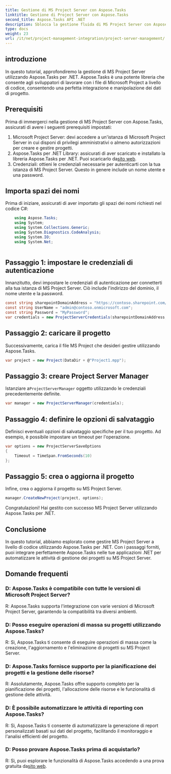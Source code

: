 ```yaml
---
title: Gestione di MS Project Server con Aspose.Tasks
linktitle: Gestione di Project Server con Aspose.Tasks
second_title: Aspose.Tasks API .NET
description: Sblocca la gestione fluida di MS Project Server con Aspose.Tasks per .NET. Automatizza le attività del progetto senza sforzo.
type: docs
weight: 23
url: /it/net/project-management-integration/project-server-management/
---
```

## introduzione
In questo tutorial, approfondiremo la gestione di MS Project Server utilizzando Aspose.Tasks per .NET. Aspose.Tasks è una potente libreria che consente agli sviluppatori di lavorare con i file di Microsoft Project a livello di codice, consentendo una perfetta integrazione e manipolazione dei dati di progetto.
## Prerequisiti
Prima di immergerci nella gestione di MS Project Server con Aspose.Tasks, assicurati di avere i seguenti prerequisiti impostati:
1. Microsoft Project Server: devi accedere a un'istanza di Microsoft Project Server in cui disponi di privilegi amministrativi o almeno autorizzazioni per creare e gestire progetti.
2.  Aspose.Tasks per .NET Library: assicurati di aver scaricato e installato la libreria Aspose.Tasks per .NET. Puoi scaricarlo da[sito web](https://releases.aspose.com/tasks/net/).
3. Credenziali: ottieni le credenziali necessarie per autenticarti con la tua istanza di MS Project Server. Questo in genere include un nome utente e una password.
## Importa spazi dei nomi
Prima di iniziare, assicurati di aver importato gli spazi dei nomi richiesti nel codice C#:
```csharp
    using Aspose.Tasks;
    using System;
    using System.Collections.Generic;
    using System.Diagnostics.CodeAnalysis;
    using System.IO;
    using System.Net;
    
```
## Passaggio 1: impostare le credenziali di autenticazione
Innanzitutto, devi impostare le credenziali di autenticazione per connetterti alla tua istanza di MS Project Server. Ciò include l'indirizzo del dominio, il nome utente e la password.
```csharp
const string sharepointDomainAddress = "https://contoso.sharepoint.com/sites/pwa";
const string UserName = "admin@contoso.onmicrosoft.com";
const string Password = "MyPassword";
var credentials = new ProjectServerCredentials(sharepointDomainAddress, UserName, Password);
```
## Passaggio 2: caricare il progetto
Successivamente, carica il file MS Project che desideri gestire utilizzando Aspose.Tasks.
```csharp
var project = new Project(DataDir + @"Project1.mpp");
```
## Passaggio 3: creare Project Server Manager
 Istanziare a`ProjectServerManager` oggetto utilizzando le credenziali precedentemente definite.
```csharp
var manager = new ProjectServerManager(credentials);
```
## Passaggio 4: definire le opzioni di salvataggio
Definisci eventuali opzioni di salvataggio specifiche per il tuo progetto. Ad esempio, è possibile impostare un timeout per l'operazione.
```csharp
var options = new ProjectServerSaveOptions
{
    Timeout = TimeSpan.FromSeconds(10)
};
```
## Passaggio 5: crea o aggiorna il progetto
Infine, crea o aggiorna il progetto su MS Project Server.
```csharp
manager.CreateNewProject(project, options);
```
Congratulazioni! Hai gestito con successo MS Project Server utilizzando Aspose.Tasks per .NET.

## Conclusione
In questo tutorial, abbiamo esplorato come gestire MS Project Server a livello di codice utilizzando Aspose.Tasks per .NET. Con i passaggi forniti, puoi integrare perfettamente Aspose.Tasks nelle tue applicazioni .NET per automatizzare le attività di gestione dei progetti su MS Project Server.
## Domande frequenti
### D: Aspose.Tasks è compatibile con tutte le versioni di Microsoft Project Server?
R: Aspose.Tasks supporta l'integrazione con varie versioni di Microsoft Project Server, garantendo la compatibilità tra diversi ambienti.
### D: Posso eseguire operazioni di massa su progetti utilizzando Aspose.Tasks?
R: Sì, Aspose.Tasks ti consente di eseguire operazioni di massa come la creazione, l'aggiornamento e l'eliminazione di progetti su MS Project Server.
### D: Aspose.Tasks fornisce supporto per la pianificazione dei progetti e la gestione delle risorse?
R: Assolutamente, Aspose.Tasks offre supporto completo per la pianificazione dei progetti, l'allocazione delle risorse e le funzionalità di gestione delle attività.
### D: È possibile automatizzare le attività di reporting con Aspose.Tasks?
R: Sì, Aspose.Tasks ti consente di automatizzare la generazione di report personalizzati basati sui dati del progetto, facilitando il monitoraggio e l'analisi efficienti del progetto.
### D: Posso provare Aspose.Tasks prima di acquistarlo?
 R: Sì, puoi esplorare le funzionalità di Aspose.Tasks accedendo a una prova gratuita da[sito web](https://purchase.aspose.com/temporary-license/).